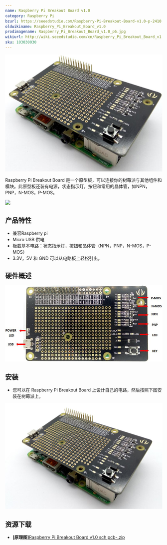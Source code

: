 ```yaml
---
name: Raspberry Pi Breakout Board v1.0
category: Raspberry Pi
bzurl: https://seeedstudio.com/Raspberry-Pi-Breakout-Board-v1.0-p-2410.html
oldwikiname: Raspberry_Pi_Breakout_Board_v1.0
prodimagename: Raspberry_Pi_Breakout_Board_v1.0_p6.jpg
wikiurl: http://wiki.seeedstudio.com/cn/Raspberry_Pi_Breakout_Board_v1.0
sku: 103030030
---
```


![](https://raw.githubusercontent.com/SeeedDocument/Raspberry_Pi_Breakout_Board_v1.0/master/img/Raspberry_Pi_Breakout_Board_v1.0_p6.jpg)

Raspberry Pi Breakout Board 是一个原型板，可以连接你的树莓派与其他组件和模块。此原型板还装有电源，状态指示灯，按钮和常用的晶体管，如NPN，PNP，N-MOS，P-MOS。

[![](https://github.com/SeeedDocument/wiki_chinese/raw/master/docs/images/click_to_buy.PNG)](https://item.taobao.com/item.htm?spm=a1z38n.10677092.0.0.7352d41d1prswg&id=531865524925)

产品特性
--------

-   兼容Raspberry pi
-   Micro USB 供电
-   板载基本电路：状态指示灯，按钮和晶体管（NPN，PNP，N-MOS，P-MOS）
-   3.3V，5V 和 GND 可以从电路板上轻松引出。

硬件概述
---------------------

![](https://raw.githubusercontent.com/SeeedDocument/Raspberry_Pi_Breakout_Board_v1.0/master/img/Raspberry_Pi_Breakout_Board_v1.0_p7.jpg)

安装
--------

-   您可以在 Raspberry Pi Breakout Board 上设计自己的电路，然后按照下图安装在树莓派上。

![](https://raw.githubusercontent.com/SeeedDocument/Raspberry_Pi_Breakout_Board_v1.0/master/img/Raspberry_Pi_Breakout_Board_v1.0_p5.jpg)

资源下载
---------

- **[原理图]**[Raspberry Pi Breakout Board v1.0 sch pcb-.zip](https://raw.githubusercontent.com/SeeedDocument/Raspberry_Pi_Breakout_Board_v1.0/master/res/Raspberry_Pi_Breakout_Board_v1.0_sch_pcb-.zip "File:Raspberry Pi Breakout Board v1.0 sch pcb-.zip")

<!-- This Markdown file was created from http://www.seeedstudio.com/wiki/Raspberry_Pi_Breakout_Board_v1.0 -->
